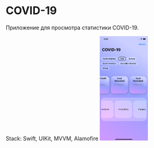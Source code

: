 # COVID-19

Приложение для просмотра статистики COVID-19.

Stack: Swift, UIKit, MVVM, Alamofire
<img src="https://github.com/DenisBalandin-proxy/COVID-19/blob/main/Simulator%20Screenshot%20-%20iPhone%2011%20-%202023-06-19%20at%2021.09.26.png" width=25% height=25%>
